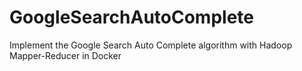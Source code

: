 # GoogleSearchAutoComplete
Implement the Google Search Auto Complete algorithm with Hadoop Mapper-Reducer in Docker
